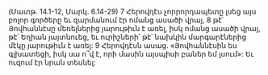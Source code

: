 (Մատթ. 14.1-12, Մարկ. 6.14-29)
7 Հերովդէս չորրորդապետը լսեց այս բոլոր գործերը եւ զարմանում էր ոմանց ասածի վրայ, 8 թէ՝ Յովհաննէսը մեռելներից յարութիւն է առել, իսկ ոմանց ասածի վրայ, թէ՝ Եղիան յայտնուեց, եւ ուրիշների՝ թէ՝ նախկին մարգարէներից մէկը յարութիւն է առել: 9 Հերովդէսն ասաց. «Յովհաննէսին ես գլխատեցի, իսկ սա ո՞վ է, որի մասին այսպիսի բաներ եմ լսում»: Եւ ուզում էր նրան տեսնել:
